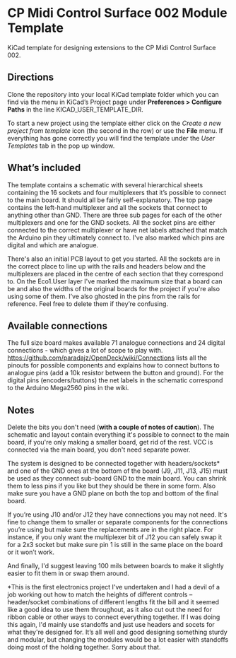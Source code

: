 # CP Midi Control Surface 002 Module Template
 KiCad template for designing extensions to the CP Midi Control Surface 002.

## Directions
Clone the repository into your local KiCad template folder which you can find via the menu in KiCad&rsquo;s Project page under __Preferences > Configure Paths__ in the line KICAD_USER_TEMPLATE_DIR.

To start a new project using the template either click on the _Create a new project from template_ icon (the second in the row) or use the __File__ menu. If everything has gone correctly you will find the template under the _User Templates_ tab in the pop up window.

## What&rsquo;s included

The template contains a schematic with several hierarchical sheets containing the 16 sockets and four multiplexers that it&rsquo;s possible to connect to the main board. It should all be fairly self-explanatory. The top page contains the left-hand multiplexer and all the sockets that connect to anything other than GND. There are three sub pages for each of the other multiplexers and one for the GND sockets. All the socket pins are either connected to the correct multiplexer or have net labels attached that match the Arduino pin they ultimately connect to. I've also marked which pins are digital and which are analogue.

There's also an initial PCB layout to get you started. All the sockets are in the correct place to line up with the rails and headers below and the multiplexers are placed in the centre of each section that they correspond to. On the Eco1.User layer I've marked the maximum size that a board can be and also the widths of the original boards for the project if you're also using some of them. I&rsquo;ve also ghosted in the pins from the rails for reference. Feel free to delete them if they&rsquo;re confusing.

## Available connections

The full size board makes available 71 analogue connections and 24 digital connections - which gives a lot of scope to play with. https://github.com/paradajz/OpenDeck/wiki/Connections lists all the pinouts for possible components and explains how to connect buttons to analogue pins (add a 10k resistor between the button and ground). For the digital pins (encoders/buttons) the net labels in the schematic correspond to the Arduino Mega2560 pins in the wiki.

## Notes

Delete the bits you don't need (__with a couple of notes of caution__). The schematic and layout contain everything it's possible to connect to the main board, if you're only making a smaller board, get rid of the rest. VCC is connected via the main board, you don't need separate power.

The system is designed to be connected together with headers/sockets* and one of the GND ones at the bottom of the board (J9, J11, J13, J15) must be used as they connect sub-board GND to the main board. You can shrink them to less pins if you like but they should be there in some form. Also make sure you have a GND plane on both the top and bottom of the final board.

If you&rsquo;re using J10 and/or J12 they have connections you may not need. It's fine to change them to smaller or separate components for the connections you&rsquo;re using but make sure the replacements are in the right place. For instance, if you only want the multiplexer bit of J12 you can safely swap it for a 2x3 socket but make sure pin 1 is still in the same place on the board or it won&rsquo;t work.

And finally, I'd suggest leaving 100 mils between boards to make it slightly easier to fit them in or swap them around.

*This is the first electronics project I've undertaken and I had a devil of a job working out how to match the heights of different controls &ndash; header/socket combinations of different lengths fit the bill and it seemed like a good idea to use them throughout, as it also cut out the need for ribbon cable or other ways to connect everything together. If I was doing this again, I'd mainly use standoffs and just use headers and socets for what they're designed for. It&rsquo;s all well and good designing something sturdy and modular, but changing the modules would be a lot easier with standoffs doing most of the holding together. Sorry about that.
